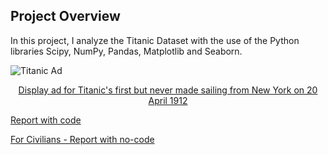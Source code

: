 ## Project Overview
In this project, I analyze the Titanic Dataset with the use of the Python libraries Scipy, NumPy, Pandas, Matplotlib and Seaborn.

![Titanic Ad](https://upload.wikimedia.org/wikipedia/commons/thumb/a/a4/RMS_Titanic_Ad_April_10%2C_1912.jpg/300px-RMS_Titanic_Ad_April_10%2C_1912.jpg)
<center><a href="https://en.wikipedia.org/wiki/RMS_Titanic">Display ad for Titanic's first but never made sailing from New York on 20 April 1912 </a><br></center>

[Report with code](https://jkarakas.github.io/P2-Investigate-a-dataset/DAND-P2-Project-Code.html) 

[For Civilians - Report with no-code](https://jkarakas.github.io/P2-Investigate-a-dataset/DAND-P2-Project-Nocode.html)




